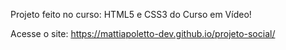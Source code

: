 Projeto feito no curso: HTML5 e CSS3 do Curso em Vídeo!

Acesse o site: https://mattiapoletto-dev.github.io/projeto-social/

